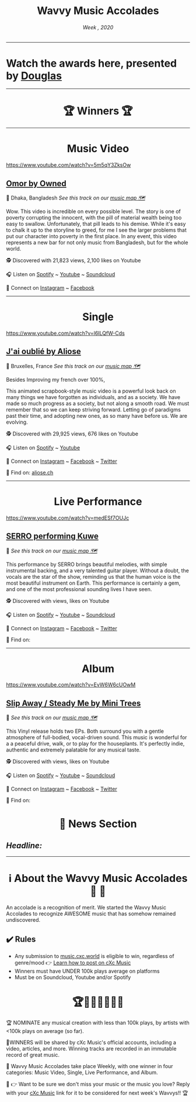 

# <center> **Wavvy Music Accolades**</center> 
###### <center> Week , 2020</center> 

<hr>

# Watch the awards here, presented by [Douglas](https://douglas.life)




<hr>

# <center>🏆 Winners 🏆 </center>

<hr>

#  <center> **Music Video**</center> 

https://www.youtube.com/watch?v=5m5qY3ZksOw

## [Omor by Owned]()
📍 Dhaka, Bangladesh
*See this track on our [music map 🗺️]()*
</center>

Wow. This video is incredible on every possible level. The story is one of poverty corrupting the innocent, with the pill of material wealth being too easy to swallow. Unfortunately, that pill leads to his demise. While it's easy to chalk it up to the storyline to greed, for me I see the larger problems that put our character into poverty in the first place. In any event, this video represents a new bar for not only music from Bangladesh, but for the whole world.

🕵 Discovered with 21,823 views, 2,100 likes on Youtube

🎧 Listen on [Spotify](https://open.spotify.com/artist/2khsQvqlAuVDTR4f6vFVrU) ~ [Youtube](https://www.youtube.com/watch?v=5m5qY3ZksOw) ~ [Soundcloud](https://soundcloud.com/owned-the-band)

💫 Connect on [Instagram](https://www.instagram.com/ownedtheband/) ~ [Facebook](https://www.facebook.com/ownedtheband/) 

<hr>


#  <center> **Single**</center> 

https://www.youtube.com/watch?v=l6ILQfW-Cds

## [J'ai oublié by Aliose]()
📍 Bruxelles, France
*See this track on our [music map 🗺️]()*

Besides Improving my french over 100%, 

This animated scrapbook-style music video is a powerful look back on many things we have forgotten as individuals, and as a society. We have made so much progress as a society, but not along a smooth road. We must remember that so we can keep striving forward. Letting go of paradigms past their time, and adopting new ones, as so many have before us. We are evolving. 


</center>


🕵 Discovered with 29,925 views, 676 likes on Youtube

🎧 Listen on [Spotify](https://open.spotify.com/track/36oUKPAw1ZlC8ZkLLyz4kA?si=7J8DxQCkQdmpfg4uBeZxAA) ~ [Youtube](https://www.youtube.com/watch?v=l6ILQfW-Cds) 

💫 Connect on [Instagram](https://www.instagram.com/AlioseOfficiel/) ~ [Facebook](https://www.facebook.com/AlioseOfficiel/) ~ [Twitter](https://twitter.com/AlioseOfficiel)


🔗 Find  on: [aliose.ch](http://aliose.ch/)

<hr>

#  <center>**Live Performance**</center>

https://www.youtube.com/watch?v=medESf7OUJc

## [SERRO performing Kuwe]()
📍 
*See this track on our [music map 🗺️]()*
</center>

This performance by SERRO brings beautiful melodies, with simple instrumental backing, and a very talented guitar player. Without a doubt, the vocals are the star of the show, reminding us that the human voice is the most beautiful instrument on Earth. This performance is certainly a gem, and one of the most professional sounding lives I have seen.

🕵 Discovered with  views,  likes on Youtube

🎧 Listen on [Spotify]() ~ [Youtube]() ~ [Soundcloud]()

💫 Connect on [Instagram](https://www.instagram.com/serro___/) ~ [Facebook]() ~ [Twitter]()

🔗 Find  on: []()

<hr>

#  <center>**Album**</center>

https://www.youtube.com/watch?v=EvW6W6cUOwM

## [Slip Away / Steady Me by Mini Trees]()
📍 
*See this track on our [music map 🗺️]()*
</center>

This Vinyl release holds two EPs. Both surround you with a gentle atmosphere of full-bodied, vocal-driven sound. This music is wonderful for a a peaceful drive, walk, or to play for the houseplants. It's perfectly indie, authentic and extremely palatable for any musical taste. 

🕵 Discovered with  views,  likes on Youtube

🎧 Listen on [Spotify]() ~ [Youtube]() ~ [Soundcloud]()

💫 Connect on [Instagram]() ~ [Facebook]() ~ [Twitter]()

🔗 Find  on: []()



# <center>📰 News Section </center>
## *Headline:*

<hr>

# <center>ℹ️ About the Wavvy Music Accolades🕺 🌊 </center>

An accolade is a recognition of merit. We started the Wavvy Music Accolades to recognize AWESOME music that has somehow remained undiscovered.


## ✔️ Rules
- Any submission to [music.cxc.world](https://music.cxc.world) is eligible to win, regardless of genre/mood  👉 [Learn how to post on cXc Music](https://docs.cxc.world/knowledge-base/how-to-add-music/)
- Winners must have UNDER 100k plays average on platforms
- Must be on Soundcloud, Youtube and/or Spotify


#  <center>🏆🥇🎼🎶🎵🏅🎊</center>


🏆 NOMINATE any musical creation with less than 100k plays, by artists with <100k plays on average (so far).

🥇WINNERS will be shared by cXc Music's official accounts, including a video, articles, and more. Winning tracks are recorded in an immutable record of great music. 

🌊 Wavvy Music Accolades take place Weekly, with one winner in four categories: Music Video, Single, Live Performance, and Album.

🔑 👉 Want to be sure we don't miss your music or the music you love? Reply with your [cXc Music](https://music.cxc.world) link for it to be considered for next week's Wavvys!! 🏆
<!--stackedit_data:
eyJoaXN0b3J5IjpbMTE3Njg2OTM1NCwtODk4MzAxOTU4LC0zND
I2MjI0NTIsNzEyMjExNDIwXX0=
-->